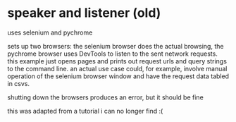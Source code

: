 # speaker and listener (old)

uses selenium and pychrome

sets up two browsers: the selenium browser does the actual browsing, the pychrome browser uses DevTools to listen to the sent network requests. this example just opens pages and prints out request urls and query strings to the command line. an actual use case could, for example, involve manual operation of the selenium browser window and have the request data tabled in csvs.

shutting down the browsers produces an error, but it should be fine

this was adapted from a tutorial i can no longer find :(